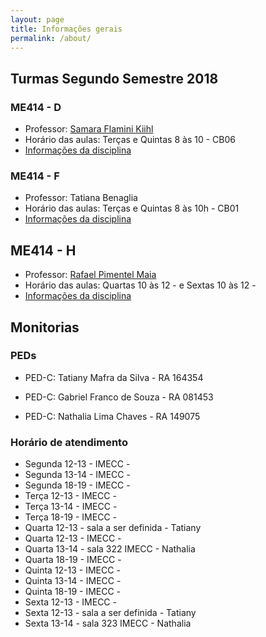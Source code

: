 ```yaml
---
layout: page
title: Informações gerais
permalink: /about/
---
```



## Turmas Segundo Semestre 2018




### ME414 - D

* Professor: [Samara Flamini Kiihl](http://www.ime.unicamp.br/~samara/)
* Horário das aulas: Terças e Quintas 8 às 10 - CB06
* [Informações da disciplina]()

### ME414 - F

* Professor: Tatiana Benaglia
* Horário das aulas: Terças e Quintas 8 às 10h - CB01
* [Informações da disciplina](http://www.ggte.unicamp.br/eam/course/view.php?id=8323)

## ME414 - H

* Professor: [Rafael Pimentel Maia](http://www.ime.unicamp.br/~rafaelmaia/)
* Horário das aulas: Quartas 10 às 12 -  e Sextas 10 às 12 - 
* [Informações da disciplina]()


## Monitorias

### PEDs
* PED-C: Tatiany Mafra da Silva - RA 164354

* PED-C: Gabriel Franco de Souza - RA 081453

* PED-C: Nathalia Lima Chaves - RA 149075

### Horário de atendimento

* Segunda 12-13 - IMECC  - 
* Segunda 13-14 - IMECC  - 
* Segunda 18-19 - IMECC  - 
* Terça 12-13 - IMECC - 
* Terça 13-14 - IMECC  - 
* Terça 18-19 - IMECC  - 
* Quarta 12-13 - sala a ser definida - Tatiany
* Quarta 12-13 - IMECC  - 
* Quarta 13-14 - sala 322 IMECC - Nathalia
* Quarta 18-19 - IMECC  - 
* Quinta 12-13 - IMECC  - 
* Quinta 13-14 - IMECC  - 
* Quinta 18-19 - IMECC  - 
* Sexta 12-13 - IMECC  - 
* Sexta 12-13 - sala a ser definida - Tatiany
* Sexta 13-14 - sala 323 IMECC - Nathalia

